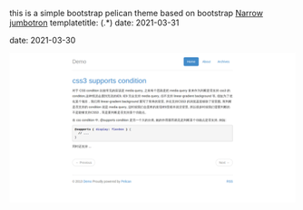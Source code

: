 this is a simple bootstrap pelican theme based on bootstrap [Narrow jumbotron](http://getbootstrap.com/examples/jumbotron-narrow/) templatetitle: (.*)
date: 2021-03-31

date: 2021-03-30

![screenshot](screenshot.png)
